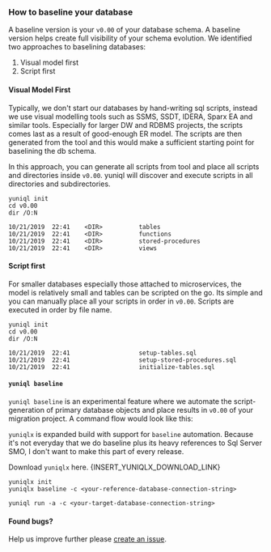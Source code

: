 ### How to baseline your database

A baseline version is your `v0.00` of your database schema. A baseline version helps create full visibility of your schema evolution. We identified two approaches to baselining databases:
1. Visual model first
2. Script first

#### Visual Model First
Typically, we don't start our databases by hand-writing sql scripts, instead we use visual modelling tools such as SSMS, SSDT, IDERA, Sparx EA and similar tools. Especially for larger DW and RDBMS projects, the scripts comes last as a result of good-enough ER model. The scripts are then generated from the tool and this would make a sufficient starting point for baselining the db schema.

In this approach, you can generate all scripts from tool and place all scripts and directories inside `v0.00`. yuniql will discover and execute scripts in all directories and subdirectories.

```
yuniql init
cd v0.00
dir /O:N

10/21/2019  22:41    <DIR>          tables
10/21/2019  22:41    <DIR>          functions
10/21/2019  22:41    <DIR>          stored-procedures
10/21/2019  22:41    <DIR>          views
```

#### Script first
For smaller databases especially those attached to microservices, the model is relatively small and tables can be scripted on the go. Its simple and you can manually place all your scripts in order in `v0.00`. Scripts are executed in order by file name.

```
yuniql init
cd v0.00
dir /O:N

10/21/2019  22:41                   setup-tables.sql
10/21/2019  22:41                   setup-stored-procedures.sql
10/21/2019  22:41                   initialize-tables.sql
```

#### `yuniql baseline`

`yuniql baseline` is an experimental feature where we automate the script-generation of primary database objects and place results in `v0.00` of your migration project. A command flow would look like this:

`yuniqlx` is expanded build with support for `baseline` automation. Because it's not everyday that we do baseline plus its heavy references to Sql Server SMO, I don't want to make this part of every release.

Download `yuniqlx` here.
{INSERT_YUNIQLX_DOWNLOAD_LINK}

```
yuniqlx init
yuniqlx baseline -c <your-reference-database-connection-string>

yuniql run -a -c <your-target-database-connection-string>
```

#### Found bugs?

Help us improve further please [create an issue](https://github.com/rdagumampan/yuniql/issues/new).
